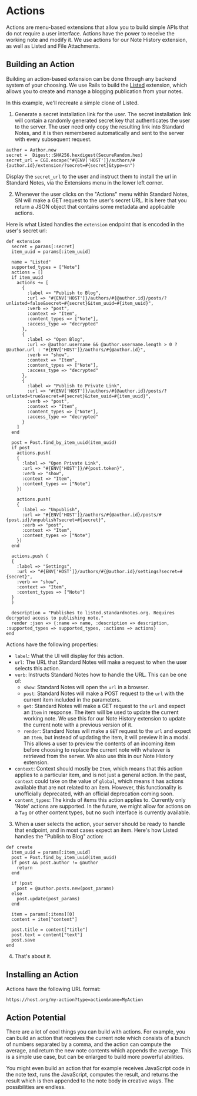 # Actions

Actions are menu-based extensions that allow you to build simple APIs that do not require a user interface. Actions have the power to receive the working note and modify it. We use actions for our Note History extension, as well as Listed and File Attachments.

## Building an Action

Building an action-based extension can be done through any backend system of your choosing. We use Rails to build the [Listed](https://github.com/standardnotes/listed) extension, which allows you to create and manage a blogging publication from your notes.

In this example, we'll recreate a simple clone of Listed.

1. Generate a secret installation link for the user.
The secret installation link will contain a randomly generated secret key that authenticates the user to the server. The user need only copy the resulting link into Standard Notes, and it is then remembered automatically and sent to the server with every subsequent request.

```
author = Author.new
secret =  Digest::SHA256.hexdigest(SecureRandom.hex)
secret_url = CGI.escape("#{ENV['HOST']}/authors/#{author.id}/extension/?secret=#{secret}&type=sn")
```

Display the `secret_url` to the user and instruct them to install the url in Standard Notes, via the Extensions menu in the lower left corner.

2. Whenever the user clicks on the "Actions" menu within Standard Notes, SN will make a GET request to the user's secret URL. It is here that you return a JSON object that contains some metadata and applicable actions.

Here is what Listed handles the `extension` endpoint that is encoded in the user's secret url:

```
def extension
  secret = params[:secret]
  item_uuid = params[:item_uuid]

  name = "Listed"
  supported_types = ["Note"]
  actions = []
  if item_uuid
    actions += [
      {
        :label => "Publish to Blog",
        :url => "#{ENV['HOST']}/authors/#{@author.id}/posts/?unlisted=false&secret=#{secret}&item_uuid=#{item_uuid}",
        :verb => "post",
        :context => "Item",
        :content_types => ["Note"],
        :access_type => "decrypted"
      },
      {
        :label => "Open Blog",
        :url => @author.username && @author.username.length > 0 ? @author.url : "#{ENV['HOST']}/authors/#{@author.id}",
        :verb => "show",
        :context => "Item",
        :content_types => ["Note"],
        :access_type => "decrypted"
      },
      {
        :label => "Publish to Private Link",
        :url => "#{ENV['HOST']}/authors/#{@author.id}/posts/?unlisted=true&secret=#{secret}&item_uuid=#{item_uuid}",
        :verb => "post",
        :context => "Item",
        :content_types => ["Note"],
        :access_type => "decrypted"
      }
    ]
  end

  post = Post.find_by_item_uuid(item_uuid)
  if post
    actions.push(
    {
      :label => "Open Private Link",
      :url => "#{ENV['HOST']}/#{post.token}",
      :verb => "show",
      :context => "Item",
      :content_types => ["Note"]
    })

    actions.push(
    {
      :label => "Unpublish",
      :url => "#{ENV['HOST']}/authors/#{@author.id}/posts/#{post.id}/unpublish?secret=#{secret}",
      :verb => "post",
      :context => "Item",
      :content_types => ["Note"]
    })
  end

  actions.push (
  {
    :label => "Settings",
    :url => "#{ENV['HOST']}/authors/#{@author.id}/settings?secret=#{secret}",
    :verb => "show",
    :context => "Item",
    :content_types => ["Note"]
  }
  )

  description = "Publishes to listed.standardnotes.org. Requires decrypted access to publishing note."
  render :json => {:name => name, :description => description, :supported_types => supported_types, :actions => actions}
end
```

Actions have the following properties:

  - `label`: What the UI will display for this action.
  - `url`: The URL that Standard Notes will make a request to when the user selects this action.
  - `verb`: Instructs Standard Notes how to handle the URL. This can be one of:
    - `show`: Standard Notes will open the `url` in a browser.
    - `post`: Standard Notes will make a POST request to the `url` with the current item included in the parameters.
    - `get`: Standard Notes will make a GET request to the `url` and expect an `Item` in response. The item will be used to update the current working note. We use this for our Note History extension to update the current note with a previous version of it.
    - `render`: Standard Notes will make a `GET` request to the `url` and expect an `Item`, but instead of updating the item, it will preview it in a modal. This allows a user to preview the contents of an incoming item before choosing to replace the current note with whatever is retrieved from the server. We also use this in our Note History extension.
  - `context`: Context should mostly be `Item`, which means that this action applies to a particular item, and is not just a general action. In the past, `context` could take on the value of `global`, which means it has actions available that are not related to an item. However, this functionality is unofficially deprecated, with an official deprecation coming soon.
  - `content_types`: The kinds of items this action applies to. Currently only 'Note' actions are supported. In the future, we might allow for actions on a `Tag` or other content types, but no such interface is currently available.

3. When a user selects the action, your server should be ready to handle that endpoint, and in most cases expect an item. Here's how Listed handles the "Publish to Blog" action:

```
def create
  item_uuid = params[:item_uuid]
  post = Post.find_by_item_uuid(item_uuid)
  if post && post.author != @author
    return
  end

  if !post
    post = @author.posts.new(post_params)
  else
    post.update(post_params)
  end

  item = params[:items][0]
  content = item["content"]

  post.title = content["title"]
  post.text = content["text"]
  post.save
end
```

4. That's about it.

## Installing an Action

Actions have the following URL format:

```
https://host.org/my-action?type=action&name=MyAction
```

## Action Potential

There are a lot of cool things you can build with actions. For example, you can build an action that receives the current note which consists of a bunch of numbers separated by a comma, and the action can compute the average, and return the new note contents which appends the average. This is a simple use case, but can be enlarged to build more powerful abilities.

You might even build an action that for example receives JavaScript code in the note text, runs the JavaScript, computes the result, and returns the result which is then appended to the note body in creative ways. The possibilities are endless.
